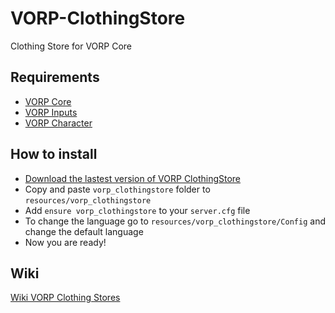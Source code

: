 # VORP-ClothingStore
Clothing Store for VORP Core

## Requirements
- [VORP Core](https://github.com/VORPCORE/VORP-Core/releases)
- [VORP Inputs](https://github.com/VORPCORE/VORP-Inputs/releases)
- [VORP Character](https://github.com/VORPCORE/VORP-Character/releases)

## How to install
* [Download the lastest version of VORP ClothingStore](https://github.com/VORPCORE/VORP-ClothingStore/releases)
* Copy and paste ```vorp_clothingstore``` folder to ```resources/vorp_clothingstore```
* Add ```ensure vorp_clothingstore``` to your ```server.cfg``` file
* To change the language go to ```resources/vorp_clothingstore/Config``` and change the default language
* Now you are ready!

## Wiki
[Wiki VORP Clothing Stores](http://docs.vorpcore.com:3000/vorp-clothingstore)
